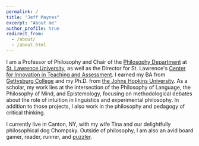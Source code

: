 ```yaml
---
permalink: /
title: "Jeff Maynes"
excerpt: "About me"
author_profile: true
redirect_from: 
  - /about/
  - /about.html
---
```


I am a Professor of Philosophy and Chair of the [Philosophy Department](https://www.stlawu.edu/offices/philosophy) at [St. Lawrence University](http://www.stlawu.edu), as well as the Director for St. Lawrence's [Center for Innovation in Teaching and Assessment](https://www.stlawu.edu/offices/center-innovation-teaching-and-assessment).  I earned my BA from [Gettysburg College](http://www.gettysburg.edu) and my Ph.D. from [the Johns Hopkins University](http://www.jhu.edu).  As a scholar, my work lies at the intersection of the Philosophy of Language, the Philosophy of Mind, and Epistemology, focusing on methodological debates about the role of intuition in linguistics and experimental philosophy.  In addition to those projects, I also work in the philosophy and pedagogy of critical thinking.

I currently live in Canton, NY, with my wife Tina and our delightfully philosophical dog Chompsky.  Outside of philosophy, I am also an avid board gamer, reader, runner, and [puzzler](http://www.puzzlers.org).
